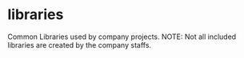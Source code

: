 # libraries
Common Libraries used by company projects. NOTE: Not all included libraries are created by the company staffs.
